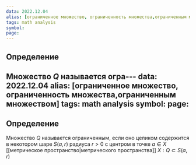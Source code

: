 ```yaml
---
data: 2022.12.04
alias: [ограниченное множество, ограниченность множества,ограниченным множеством]
tags: math analysis
symbol:
page:
---
```

## Определение
Множество $Q$ называется огра---
data: 2022.12.04
alias: [ограниченное множество, ограниченность множества,ограниченным множеством]
tags: math analysis
symbol:
page:
---
## Определение
Множество $Q$ называется ограниченным, если оно целиком содержится в некотором шаре $S(a, r)$ радиуса $r > 0$ с центром в точке $a \in X$ [[метрическое пространство|метрического пространства]] $X : Q \subset S(a,r)$ 